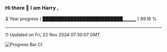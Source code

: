 ### Hi there 👋 I am Harry , 

⏳ Year progress { ██████████████████████████▁▁▁▁ } 89.16 %

---

⏰ Updated on Fri, 22 Nov 2024 07:30:07 GMT

![Progress Bar CI](https://github.com/duykhang68/duykhang68/workflows/Progress%20Bar%20CI/badge.svg)
